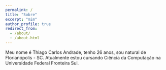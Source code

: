 ```yaml
---
permalink: /
title: "Sobre"
excerpt: "mim"
author_profile: true
redirect_from: 
  - /about/
  - /about.html
---
```


Meu nome é Thiago Carlos Andrade, tenho 26 anos, sou natural de Florianópolis - SC. Atualmente estou cursando Ciência da Computação na Universidade Federal Fronteira Sul.


